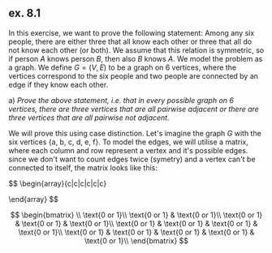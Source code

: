 ## ex. 8.1

In this exercise, we want to prove the following statement: Among any six people, there are either three that all know each other or three that all do not know each other (or both). We assume that this relation is symmetric, so if person $A$ knows person $B$, then also $B$ knows $A$. We model the problem as a graph. We define $G = (V, E)$ to be a graph on 6 vertices, where the vertices correspond to the six people and two people are connected by an edge if they know each other.

a)
*Prove the above statement, i.e. that in every possible graph on 6 vertices, there are three vertices that are all pairwise adjacent or there are three vertices that are all pairwise not adjacent.*

We will prove this using case distinction. Let's imagine the graph $G$ with the six vertices {a, b, c, d, e, f}. To model the edges, we will utilise a matrix, where each column and row represent a vertex and it's possible edges. since we don't want to count edges twice (symetry) and a vertex can't be connected to itself, the matrix looks like this:





$$
\begin{array}{c|c|c|c|c|c}

\end{array}
$$





$$
\begin{bmatrix}
\\
\text{0 or 1}\\
\text{0 or 1} & \text{0 or 1}\\
\text{0 or 1} & \text{0 or 1} & \text{0 or 1}\\
\text{0 or 1} & \text{0 or 1} & \text{0 or 1} & \text{0 or 1}\\
\text{0 or 1} & \text{0 or 1} & \text{0 or 1} & \text{0 or 1} & \text{0 or 1}\\
\end{bmatrix}
$$


